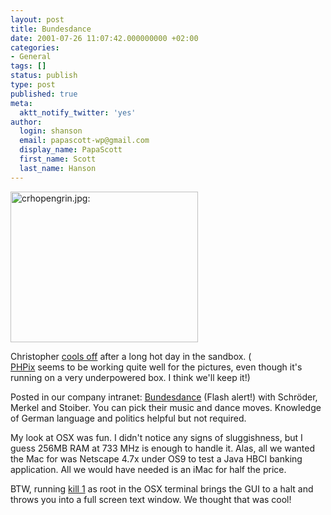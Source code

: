 ```yaml
---
layout: post
title: Bundesdance
date: 2001-07-26 11:07:42.000000000 +02:00
categories:
- General
tags: []
status: publish
type: post
published: true
meta:
  aktt_notify_twitter: 'yes'
author:
  login: shanson
  email: papascott-wp@gmail.com
  display_name: PapaScott
  first_name: Scott
  last_name: Hanson
---
```

<p><img src="http://www.papascott.de/wordpress/wp-content/uploads/2001/07/crhopengrin.jpg" height="241" width="300" border="0" alt="crhopengrin.jpg: " /></p>
<p>Christopher <a href="http://shcon.com/index.php?album=07_2001%2F20010726&dispsize=512&start=0">cools off</a> after a long hot day in the sandbox. (<br />
<a href="http://phpix2.sourceforge.net/">PHPix</a> seems to be working quite well for the pictures, even though it's running on a very underpowered box. I think we'll keep it!)</p>
<p>Posted in our company intranet: <a href="http://www.sueddeutsche.de/sz/kultur/bundesdance/start.html">Bundesdance</a> (Flash alert!) with Schröder, Merkel and Stoiber. You can pick their music and dance moves. Knowledge of German language and politics helpful but not required. </p>
<p>My look at OSX was fun. I didn't notice any signs of sluggishness, but I guess 256MB RAM at 733 MHz is enough to handle it. Alas, all we wanted the Mac for was Netscape 4.7x under OS9 to test a Java HBCI banking application. All we would have needed is an iMac for half the price.</p>
<p>BTW, running <a href="http://shanson.editthispage.com/">kill 1</a> as root in the OSX terminal brings the GUI to a halt and throws you into a full screen text window. We thought that was cool!</p>

